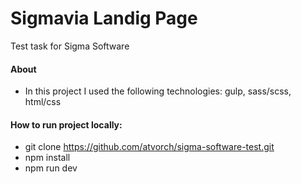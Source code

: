 # Sigmavia Landig Page
Test task for Sigma Software

#### About
* In this project I used the following technologies: gulp, sass/scss, html/css

#### How to run project locally:
* git clone https://github.com/atvorch/sigma-software-test.git
* npm install
* npm run dev



